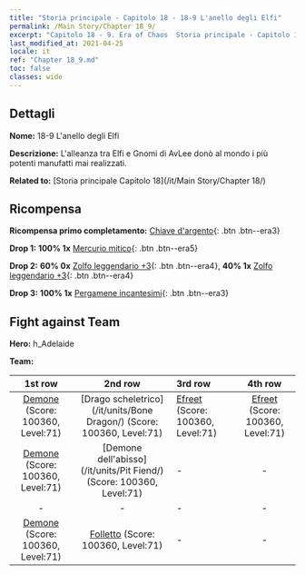 ```yaml
---
title: "Storia principale - Capitolo 18 - 18-9 L'anello degli Elfi"
permalink: /Main Story/Chapter 18_9/
excerpt: "Capitolo 18 - 9. Era of Chaos  Storia principale - Capitolo 18_9. 18-9 L'anello degli Elfi"
last_modified_at: 2021-04-25
locale: it
ref: "Chapter 18_9.md"
toc: false
classes: wide
---
```


## Dettagli

 **Nome:** 18-9 L'anello degli Elfi

 **Descrizione:** L'alleanza tra Elfi e Gnomi di AvLee donò al mondo i più potenti manufatti mai realizzati.

 **Related to:** [Storia principale Capitolo 18](/it/Main Story/Chapter 18/)

## Ricompensa

 **Ricompensa primo completamento:** [Chiave d'argento](/ItemsIT/con_693/){: .btn .btn--era3}

 **Drop 1:** **100% 1x** [Mercurio mitico](/ItemsIT/mat_63/){: .btn .btn--era5}

 **Drop 2:** **60% 0x** [Zolfo leggendario +3](/ItemsIT/mat_57/){: .btn .btn--era4}, **40% 1x** [Zolfo leggendario +3](/ItemsIT/mat_57/){: .btn .btn--era4}

 **Drop 3:** **100% 1x** [Pergamene incantesimi](/ItemsIT/con_694/){: .btn .btn--era3}


## Fight against Team
 **Hero:** h_Adelaide

 **Team:**


  | 1st row | 2nd row | 3rd row | 4th row |
  |:----:|:----:|:----|:----:|
  | [Demone](/it/units/Demon/) (Score: 100360, Level:71)  | [Drago scheletrico](/it/units/Bone Dragon/) (Score: 100360, Level:71)  | [Efreet](/it/units/Efreeti/) (Score: 100360, Level:71)  | [Efreet](/it/units/Efreeti/) (Score: 100360, Level:71)  |
  | [Demone](/it/units/Demon/) (Score: 100360, Level:71)  | [Demone dell'abisso](/it/units/Pit Fiend/) (Score: 100360, Level:71)  | - | - |
  | - | - | - | - |
  | [Demone](/it/units/Demon/) (Score: 100360, Level:71)  | [Folletto](/it/units/Imp/) (Score: 100360, Level:71)  | - | - |


